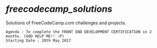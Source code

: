 
# _freecodecamp_solutions_
Solutions of FreeCodeCamp.com challenges and projects.
```
Agenda : To complete the FRONT END DEVELOPMENT CERTIFICATION in 2 months. (GOD HELP ME!! :P)
Starting Date : 28th May 2017
